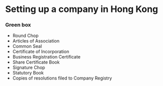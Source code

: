 # Setting up a company in Hong Kong

### Green box

- Round Chop
- Articles of Association
- Common Seal
- Certificate of Incorporation
- Business Registration Certificate
- Share Certificate Book
- Signature Chop
- Statutory Book
- Copies of resolutions filed to Company Registry

